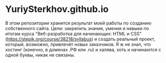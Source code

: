 # YuriySterkhov.github.io
В этом репозитории хранится результат моей работы по созданию собственного сайта. Цели: закрепить знания, умения и навыки по итогам курса "Веб-разработка для начинающих: HTML и CSS" (https://stepik.org/course/38218/syllabus) и создать реальный проект, который, возможно, привлечёт новых заказчиков. Я ж не знал, что хостинг (конечно, в доменах .РФ или .ru) и халява, хоть и начинаются с одной буквы, никак не связаны.
